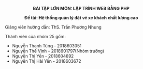 <p align="center"><strong>BÀI TẬP LỚN MÔN: LẬP TRÌNH WEB BẰNG PHP</strong></p>
<strong> <p align="center">Đề tài: Hệ thống quản lý đặt vé xe khách chất lượng cao</p></strong>
<p>Giảng viên hướng dẫn: ThS. Trần Phương Nhung</p>
<p >Thành viên của nhóm 25 gồm:</p>
<ul style="text-align:center,">
  <li>Nguyễn Thanh Tùng - 2018603051</li>
  <li>Nguyễn Thế Vinh - 2018601797(Nhóm trưởng)</li>
  <li>Nguyễn Thị Yến - 2018604892</li>
  <li>Nguyễn Thị Hải Yến - 2018603672</li>
 </ul>

